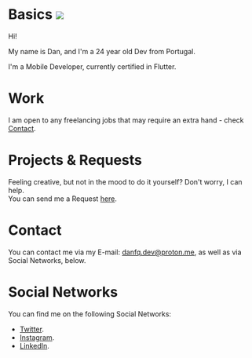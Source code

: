 # Basics ![](https://komarev.com/ghpvc/?username=danfq&color=e91e63)
Hi!

My name is Dan, and I'm a 24 year old Dev from Portugal.

I'm a Mobile Developer, currently certified in Flutter.

# Work
I am open to any freelancing jobs that may require an extra hand - check <a href="#contact">Contact</a>.

# Projects & Requests
Feeling creative, but not in the mood to do it yourself? Don't worry, I can help.
<br>You can send me a Request <a href="mailto:dan@danfq.dev?subject=Project Idea">here</a>.

# Contact
You can contact me via my E-mail: <a href="mailto:danfq.dev@proton.me" target="_blank">danfq.dev@proton.me</a>, as well as via Social Networks, below.

# Social Networks
You can find me on the following Social Networks:

- <a target="_blank" href="https://twitter.com/danfq_dev">Twitter</a>.
- <a target="_blank" href="https://www.instagram.com/danfq.dev">Instagram</a>.
- <a target="_blank" href="https://www.linkedin.com/in/DanFQ/">LinkedIn</a>.
